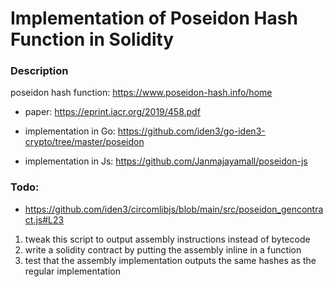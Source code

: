# Implementation of Poseidon Hash Function in Solidity

### Description
poseidon hash function: https://www.poseidon-hash.info/home

- paper: https://eprint.iacr.org/2019/458.pdf

- implementation in Go: https://github.com/iden3/go-iden3-crypto/tree/master/poseidon
- implementation in Js: https://github.com/Janmajayamall/poseidon-js


### Todo:
- https://github.com/iden3/circomlibjs/blob/main/src/poseidon_gencontract.js#L23
1. tweak this script to output assembly instructions instead of bytecode
2. write a solidity contract by putting the assembly inline in a function
3. test that the assembly implementation outputs the same hashes as the regular implementation